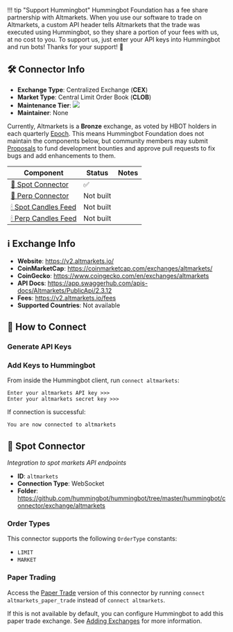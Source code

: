 !!! tip "Support Hummingbot"
    Hummingbot Foundation has a fee share partnership with Altmarkets. When you use our software to trade on Altmarkets, a custom API header tells Altmarkets that the trade was executed using Hummingbot, so they share a portion of your fees with us, at no cost to you. To support us, just enter your API keys into Hummingbot and run bots! Thanks for your support! 🙏

## 🛠 Connector Info

- **Exchange Type**: Centralized Exchange (**CEX**)
- **Market Type**: Central Limit Order Book (**CLOB**)
- **Maintenance Tier**: ![](https://img.shields.io/static/v1?label=Hummingbot&message=BRONZE&color=green)
- **Maintainer**: None

Currently, Altmarkets is a **Bronze** exchange, as voted by HBOT holders in each quarterly [Epoch](/governance/epochs). This means Hummingbot Foundation does not maintain the components below, but community members may submit [Proposals](/governance/proposals) to fund development bounties and approve pull requests to fix bugs and add enhancements to them.

| Component | Status | Notes | 
| --------- | ------ | ----- |
| [🔀 Spot Connector](#spot-connector) | ✅ |
| [🔀 Perp Connector](#perp-connector) | Not built |
| [🕯 Spot Candles Feed](#spot-candles-feed) | Not built  | 
| [🕯 Perp Candles Feed](#perp-candles-feed) | Not built  | 

## ℹ️ Exchange Info

- **Website**: https://v2.altmarkets.io/
- **CoinMarketCap**: <https://coinmarketcap.com/exchanges/altmarkets/>
- **CoinGecko**: <https://www.coingecko.com/en/exchanges/altmarkets>
- **API Docs**: https://app.swaggerhub.com/apis-docs/Altmarkets/PublicApi/2.3.12
- **Fees**: https://v2.altmarkets.io/fees
- **Supported Countries**: Not available

## 🔑 How to Connect

### Generate API Keys


### Add Keys to Hummingbot

From inside the Hummingbot client, run `connect altmarkets`:

```
Enter your altmarkets API key >>>
Enter your altmarkets secret key >>>
```

If connection is successful:

```
You are now connected to altmarkets
```


## 🔀 Spot Connector
*Integration to spot markets API endpoints*

- **ID**: `altmarkets`
- **Connection Type**: WebSocket
- **Folder**: https://github.com/hummingbot/hummingbot/tree/master/hummingbot/connector/exchange/altmarkets

### Order Types

This connector supports the following `OrderType` constants:

- `LIMIT`
- `MARKET`

### Paper Trading

Access the [Paper Trade](/global-configs/paper-trade/) version of this connector by running `connect altmarkets_paper_trade` instead of `connect altmarkets`.

If this is not available by default, you can configure Hummingbot to add this paper trade exchange. See [Adding Exchanges](/global-configs/paper-trade/#adding-exchanges) for more information.
```
